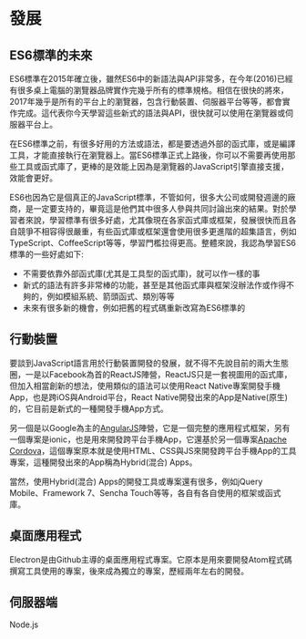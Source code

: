 # 發展

## ES6標準的未來

ES6標準在2015年確立後，雖然ES6中的新語法與API非常多，在今年(2016)已經有很多桌上電腦的瀏覽器品牌實作完幾乎所有的標準規格。相信在很快的將來，2017年幾乎是所有的平台上的瀏覽器，包含行動裝置、伺服器平台等等，都會實作完成。這代表你今天學習這些新式的語法與API，很快就可以使用在瀏覽器或伺服器平台上。

在ES6標準之前，有很多好用的方法或語法，都是要透過外部的函式庫，或是編譯工具，才能直接執行在瀏覽器上。當ES6標準正式上路後，你可以不需要再使用那些工具或函式庫了，更棒的是效能上因為是瀏覽器的JavaScript引擎直接支援，效能會更好。

ES6也因為它是個真正的JavaScript標準，不管如何，很多大公司或開發週邊的廠商，是一定要支持的，畢竟這是他們其中很多人參與共同討論出來的結果。對於學習者來說，學習標準有很多好處，尤其像現在各家函式庫或框架，發展很快而且各自競爭不相容得很嚴重，有些函式庫或框架還會使用很多更進階的超集語言，例如TypeScript、CoffeeScript等等，學習門檻拉得更高。整體來說，我認為學習ES6標準的一些好處如下:

- 不需要依靠外部函式庫(尤其是工具型的函式庫)，就可以作一樣的事
- 新式的語法有許多非常棒的功能，甚至是其他函式庫與框架沒辦法作或作得不夠的，例如模組系統、箭頭函式、類別等等
- 未來有很多新的機會，例如把舊的程式碼重新改寫為ES6標準的

## 行動裝置

要談到JavaScript語言用於行動裝置開發的發展，就不得不先說目前的兩大生態圈，一是以Facebook為首的ReactJS陣營，ReactJS只是一套視圖用的函式庫，但加入相當創新的想法，使用類似的語法可以使用React Native專案開發手機App，也是跨iOS與Android平台，React Native開發出來的App是Native(原生)的，它目前是新式的一種開發手機App方式。

另一個是以Google為主的[AngularJS](https://angular.io/)陣營，它是一個完整的應用程式框架，另有一個專案是ionic，也是用來開發跨平台手機App，它還基於另一個專案[Apache Cordova](https://cordova.apache.org/)，這個專案原本就是使用HTML、CSS與JS來開發跨平台手機App的工具專案，這種開發出來的App稱為Hybrid(混合) Apps。

當然，使用Hybrid(混合) Apps的開發工具或專案還有很多，例如jQuery Mobile、Framework 7、Sencha Touch等等，各自有各自使用的框架或函式庫。

## 桌面應用程式

Electron是由Github主導的桌面應用程式專案。它原本是用來要開發Atom程式碼撰寫工具使用的專案，後來成為獨立的專案，歷經兩年左右的開發。

## 伺服器端

Node.js
